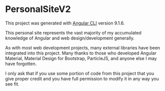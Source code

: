 # PersonalSiteV2

This project was generated with [Angular CLI](https://github.com/angular/angular-cli) version 9.1.6.

This personal site represents the vast majority of my accumulated knowledge of Angular and web design/development generally.

As with most web development projects, many external libraries have been integrated into this project. Many thanks to those who developed Angular Material, Material Design for Bootstrap, ParticleJS, and anyone else I may have forgotten.

I only ask that if you use some portion of code from this project that you give proper credit and you have full permission to modify it in any way you see fit.
